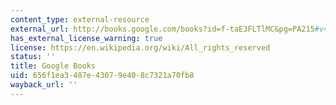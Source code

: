 ```yaml
---
content_type: external-resource
external_url: http://books.google.com/books?id=f-taE3FLTlMC&pg=PA215#v=onepage
has_external_license_warning: true
license: https://en.wikipedia.org/wiki/All_rights_reserved
status: ''
title: Google Books
uid: 656f1ea3-487e-4307-9e40-8c7321a70fb8
wayback_url: ''
---
```

